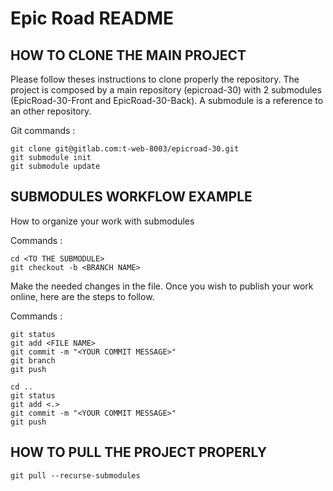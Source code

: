 # Epic Road README

## HOW TO CLONE THE MAIN PROJECT

Please follow theses instructions to clone properly the repository.
The project is composed by a main repository (epicroad-30) with 2 submodules (EpicRoad-30-Front and 
EpicRoad-30-Back).
A submodule is a reference to an other repository.

Git commands :
```
git clone git@gitlab.com:t-web-8003/epicroad-30.git
git submodule init
git submodule update
```

## SUBMODULES WORKFLOW EXAMPLE

How to organize your work with submodules

Commands :
```
cd <TO THE SUBMODULE>
git checkout -b <BRANCH NAME>
```

Make the needed changes in the file.
Once you wish to publish your work online, here are the steps to follow.

Commands :
```
git status
git add <FILE NAME>
git commit -m "<YOUR COMMIT MESSAGE>"
git branch
git push

cd ..
git status
git add <.>
git commit -m "<YOUR COMMIT MESSAGE>"
git push
```

## HOW TO PULL THE PROJECT PROPERLY

```
git pull --recurse-submodules
```
